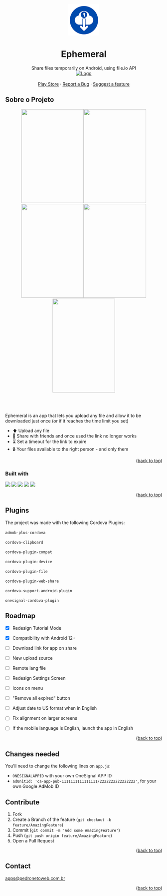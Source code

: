 <!-- Improved compatibility of back to top link: See: https://github.com/othneildrew/Best-README-Template/pull/73 -->
<a name="readme-top"></a>
<!--
*** Thanks for checking out the Best-README-Template. If you have a suggestion
*** that would make this better, please fork the repo and create a pull request
*** or simply open an issue with the tag "enhancement".
*** Don't forget to give the project a star!
*** Thanks again! Now go create something AMAZING! :D
-->



<!-- PROJECT SHIELDS -->
<!--
*** I'm using markdown "reference style" links for readability.
*** Reference links are enclosed in brackets [ ] instead of parentheses ( ).
*** See the bottom of this document for the declaration of the reference variables
*** for contributors-url, forks-url, etc. This is an optional, concise syntax you may use.
*** https://www.markdownguide.org/basic-syntax/#reference-style-links
-->



<!-- PROJECT LOGO -->
<br />
<div align="center">
    <img src="https://raw.githubusercontent.com/pedropamn/Ephemeral/main/www/img/logo.png" alt="Logo" width="100" height="100">


  <h1 align="center">Ephemeral</h1>

  <p align="center">
    Share files temporarily on Android, using file.io API
    <br />
    <a target="_blank" href="https://play.google.com/store/apps/details?id=com.pedroneto.ephemeral"><img src="https://play.google.com/intl/pt-BR/badges/static/images/badges/pt-br_badge_web_generic.png" alt="Logo" width="150" height="60"></a>
    <br />
    <br />
    <a href="https://play.google.com/store/apps/details?id=com.pedroneto.ephemeral">Play Store</a>
    ·
    <a href="https://github.com/pedropamn/Ephemeral/issues">Report a  Bug</a>
    ·
    <a href="https://github.com/pedropamn/Ephemeral/issues">Suggest a feature</a>
  </p>
</div>




<!-- ABOUT THE PROJECT -->
## Sobre o Projeto

<div align="center">
  <img src="https://play-lh.googleusercontent.com/8TYnD3sLwsnp5zt8rqI22ae38lQoaArrWAEFFuGcvBFP8zAYtbYPE8KGQOx_FM3R19Q=w2560-h1440-rw" width="200" height="300" /><img src="https://play-lh.googleusercontent.com/-1TFx47GM9JACjYmDIQGQQbyspx6NgswU_GpU19vERTZ3xIMAajkp-_YJt9cDXhvTw=w526-h296-rw" width="200" height="300"/><img src="https://play-lh.googleusercontent.com/os6thBFSmRzJw6qdY-M8aGEXMHm9kJNFEKEA2t5x5RMinNGAKdH_zUrNgxuWcASTsg=w526-h296-rw" width="200" height="300"/><img src="https://play-lh.googleusercontent.com/zcNp4MzsmVgWUukOVe-Dns11kJv_nROEu4tpipBTrGac8sO44xUBoS2yYunD5Cvd1HlO=w2560-h1440-rw" width="200" height="300"/><img src="https://play-lh.googleusercontent.com/-_Ii0s2m-LPFjIL9vuwG_Lzps0E8ZakWuwDiXURGNSJpNw5hhS549t7zz_su0-_mbVE=w526-h296-rw" width="200" height="300"/>
</div>

<br><br>

Ephemeral is an app that lets you upload any file and allow it to be downloaded just once (or if it reaches the time limit you set)

* ⬆️ Upload any file
* 🔗 Share with friends and once used the link no longer works
* ⏳ Set a timeout for the link to expire
* 🔒 Your files available to the right person - and only them



<p align="right">(<a href="#readme-top">back to top</a>)</p>



### Built with

<img src="https://img.shields.io/badge/-Framework7-red?style=for-the-badge&logo=framework7&logoColor=white"></img>
<img src="https://img.shields.io/badge/-Javascript-yellow?style=for-the-badge&logo=javascript&logoColor=white"></img>
<img src="https://img.shields.io/badge/-CSS-orange?style=for-the-badge&logo=css3&logoColor=white"></img>
<img src="https://img.shields.io/badge/-HTML-blue?style=for-the-badge&logo=html5&logoColor=white"></img>
<img src="https://img.shields.io/badge/-Cordova-black?style=for-the-badge&logo=apachecordova&logoColor=white"></img>


<p align="right">(<a href="#readme-top">back to top</a>)</p>


## Plugins

The project was made with the following Cordova Plugins:

`admob-plus-cordova`

`cordova-clipboard`

`cordova-plugin-compat`

`cordova-plugin-device`

`cordova-plugin-file`

`cordova-plugin-web-share`

`cordova-support-android-plugin`

`onesignal-cordova-plugin`


<!-- ROADMAP -->
## Roadmap

- [x] Redesign Tutorial Mode
- [x] Compatibility with Android 12+
- [ ] Download link for app on share
- [ ] New upload source
- [ ] Remote lang file
- [ ] Redesign Settings Screen
- [ ] Icons on menu
- [ ] "Remove all expired" button
- [ ] Adjust date to US format when in English
- [ ] Fix alignment on larger screens
- [ ] If the mobile language is English, launch the app in English


<p align="right">(<a href="#readme-top">back to top</a>)</p>

<!-- CONTRIBUTING -->
## Changes needed

You'll need to change the following lines on `app.js`:

* `ONESIGNALAPPID` with your own OneSignal APP ID
* `adUnitId: 'ca-app-pub-1111111111111111/2222222222222222'`, for your own Google AdMob ID


<!-- CONTRIBUTING -->
## Contribute

1. Fork
2. Create a Branch of the feature (`git checkout -b feature/AmazingFeature`)
3. Commit (`git commit -m 'Add some AmazingFeature'`)
4. Push (`git push origin feature/AmazingFeature`)
5. Open a Pull Request




<p align="right">(<a href="#readme-top">back to top</a>)</p>

<!-- CONTACT -->
## Contact

apps@pedronetoweb.com.br


<p align="right">(<a href="#readme-top">back to top</a>)</p>



<!-- MARKDOWN LINKS & IMAGES -->
<!-- https://www.markdownguide.org/basic-syntax/#reference-style-links -->
[contributors-shield]: https://img.shields.io/github/contributors/othneildrew/Best-README-Template.svg?style=for-the-badge
[contributors-url]: https://github.com/othneildrew/Best-README-Template/graphs/contributors
[forks-shield]: https://img.shields.io/github/forks/othneildrew/Best-README-Template.svg?style=for-the-badge
[forks-url]: https://github.com/othneildrew/Best-README-Template/network/members
[stars-shield]: https://img.shields.io/github/stars/othneildrew/Best-README-Template.svg?style=for-the-badge
[stars-url]: https://github.com/othneildrew/Best-README-Template/stargazers
[issues-shield]: https://img.shields.io/github/issues/othneildrew/Best-README-Template.svg?style=for-the-badge
[issues-url]: https://github.com/othneildrew/Best-README-Template/issues
[license-shield]: https://img.shields.io/github/license/othneildrew/Best-README-Template.svg?style=for-the-badge
[license-url]: https://github.com/othneildrew/Best-README-Template/blob/master/LICENSE.txt
[linkedin-shield]: https://img.shields.io/badge/-LinkedIn-black.svg?style=for-the-badge&logo=linkedin&colorB=555
[linkedin-url]: https://linkedin.com/in/othneildrew
[product-screenshot]: images/screenshot.png
[Next.js]: https://img.shields.io/badge/next.js-000000?style=for-the-badge&logo=nextdotjs&logoColor=white
[Next-url]: https://nextjs.org/
[React.js]: https://img.shields.io/badge/React-20232A?style=for-the-badge&logo=react&logoColor=61DAFB
[React-url]: https://reactjs.org/
[Vue.js]: https://img.shields.io/badge/Vue.js-35495E?style=for-the-badge&logo=vuedotjs&logoColor=4FC08D
[Vue-url]: https://vuejs.org/
[Angular.io]: https://img.shields.io/badge/Angular-DD0031?style=for-the-badge&logo=angular&logoColor=white
[Angular-url]: https://angular.io/
[Svelte.dev]: https://img.shields.io/badge/Svelte-4A4A55?style=for-the-badge&logo=svelte&logoColor=FF3E00
[Svelte-url]: https://svelte.dev/
[Laravel.com]: https://img.shields.io/badge/Laravel-FF2D20?style=for-the-badge&logo=laravel&logoColor=white
[Laravel-url]: https://laravel.com
[Bootstrap.com]: https://img.shields.io/badge/Bootstrap-563D7C?style=for-the-badge&logo=bootstrap&logoColor=white
[Bootstrap-url]: https://getbootstrap.com
[JQuery.com]: https://img.shields.io/badge/jQuery-0769AD?style=for-the-badge&logo=jquery&logoColor=white
[JQuery-url]: https://jquery.com 

